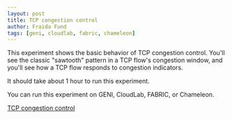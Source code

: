 ```yaml
---
layout: post
title: TCP congestion control
author: Fraida Fund
tags: [geni, cloudlab, fabric, chameleon]
---
```



This experiment shows the basic behavior of TCP congestion control. You'll see the classic "sawtooth" pattern in a TCP flow's congestion window, and you'll see how a TCP flow responds to congestion indicators.

It should take about 1 hour to run this experiment.


You can run this experiment on GENI, CloudLab, FABRIC, or Chameleon. 

[TCP congestion control](https://witestlab.poly.edu/blog/tcp-congestion-control-basics/)


